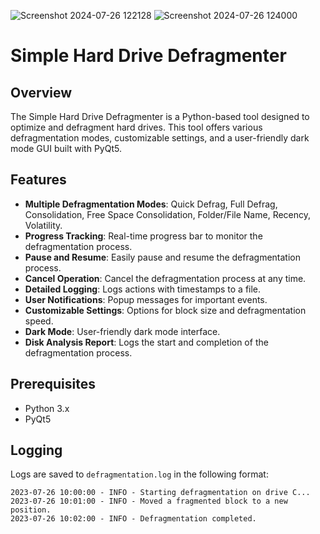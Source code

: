 ![Screenshot 2024-07-26 122128](https://github.com/user-attachments/assets/1d58353e-fe91-4870-85fd-748c0bf69b94)
![Screenshot 2024-07-26 124000](https://github.com/user-attachments/assets/83fb4e07-a5a0-4b90-afc1-966019d6eb2e)

# Simple Hard Drive Defragmenter

## Overview

The Simple Hard Drive Defragmenter is a Python-based tool designed to optimize and defragment hard drives. This tool offers various defragmentation modes, customizable settings, and a user-friendly dark mode GUI built with PyQt5. 

## Features

- **Multiple Defragmentation Modes**: Quick Defrag, Full Defrag, Consolidation, Free Space Consolidation, Folder/File Name, Recency, Volatility.
- **Progress Tracking**: Real-time progress bar to monitor the defragmentation process.
- **Pause and Resume**: Easily pause and resume the defragmentation process.
- **Cancel Operation**: Cancel the defragmentation process at any time.
- **Detailed Logging**: Logs actions with timestamps to a file.
- **User Notifications**: Popup messages for important events.
- **Customizable Settings**: Options for block size and defragmentation speed.
- **Dark Mode**: User-friendly dark mode interface.
- **Disk Analysis Report**: Logs the start and completion of the defragmentation process.

## Prerequisites

- Python 3.x
- PyQt5

## Logging

Logs are saved to `defragmentation.log` in the following format:

```plaintext
2023-07-26 10:00:00 - INFO - Starting defragmentation on drive C...
2023-07-26 10:01:00 - INFO - Moved a fragmented block to a new position.
2023-07-26 10:02:00 - INFO - Defragmentation completed.
